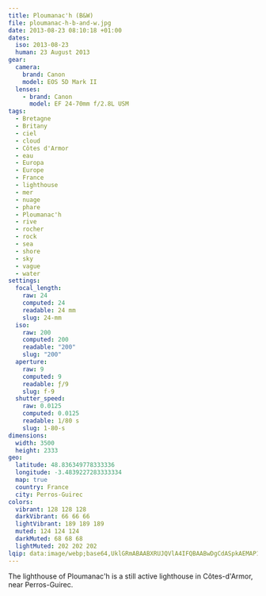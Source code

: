 ```yaml
---
title: Ploumanac'h (B&W)
file: ploumanac-h-b-and-w.jpg
date: 2013-08-23 08:10:18 +01:00
dates:
  iso: 2013-08-23
  human: 23 August 2013
gear:
  camera:
    brand: Canon
    model: EOS 5D Mark II
  lenses:
    - brand: Canon
      model: EF 24-70mm f/2.8L USM
tags:
  - Bretagne
  - Britany
  - ciel
  - cloud
  - Côtes d'Armor
  - eau
  - Europa
  - Europe
  - France
  - lighthouse
  - mer
  - nuage
  - phare
  - Ploumanac'h
  - rive
  - rocher
  - rock
  - sea
  - shore
  - sky
  - vague
  - water
settings:
  focal_length:
    raw: 24
    computed: 24
    readable: 24 mm
    slug: 24-mm
  iso:
    raw: 200
    computed: 200
    readable: "200"
    slug: "200"
  aperture:
    raw: 9
    computed: 9
    readable: ƒ/9
    slug: f-9
  shutter_speed:
    raw: 0.0125
    computed: 0.0125
    readable: 1/80 s
    slug: 1-80-s
dimensions:
  width: 3500
  height: 2333
geo:
  latitude: 48.836349778333336
  longitude: -3.4839227283333334
  map: true
  country: France
  city: Perros-Guirec
colors:
  vibrant: 128 128 128
  darkVibrant: 66 66 66
  lightVibrant: 189 189 189
  muted: 124 124 124
  darkMuted: 68 68 68
  lightMuted: 202 202 202
lqip: data:image/webp;base64,UklGRmABAABXRUJQVlA4IFQBAABwDgCdASpkAEMAP12axFiyq6gqN7iY4lAriWltDl5gPYPLBSrwqmyneG2at2gMwIRP/03FoaeX+By8J5g3216W7+61R+xT9kjwn/Oclt13Gou9SvoJ2dgjAkmSGPF78IQWNrwZjdlmkOcj2d1tPca2cz9jadRWtWRfg5wAAP7m731GUnYiTbyOm2ebOn+f3DMRGQ+UAnmZyoxqKKZwXMFnxpZhbxRgLz1aLDbUrE1T+ij81p4xChPXKaI30FqlJAUksQ0ftz2it7mVvrANqDxR8wfZjmkrbeDuCp0sBuwLl/DJyChBA9ZzUvLYTwWEoszfoh6awgqdwYB5fZosR3VgZwtFR/7tPbd+6o4D5lhJal8Kj/kSvTfgfoXJA9CERkBdGYrfT1c1fN2cMfwQkb35k8el3r/XssuFkcVBbVCqcpkXRw8E0IvSGdrmQSHSExgAAAAA
---
```


The lighthouse of Ploumanac'h is a still active lighthouse in Côtes-d'Armor, near Perros-Guirec.
